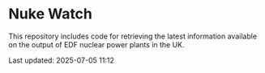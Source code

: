 # Nuke Watch

This repository includes code for retrieving the latest information available on the output of EDF nuclear power plants in the UK.

Last updated: 2025-07-05 11:12